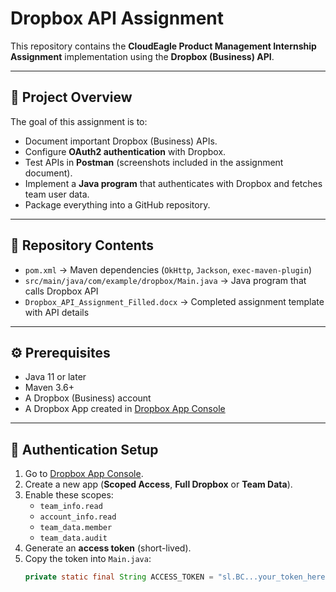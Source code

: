 # Dropbox API Assignment

This repository contains the **CloudEagle Product Management Internship Assignment** implementation using the **Dropbox (Business) API**.

---

## 📌 Project Overview
The goal of this assignment is to:
- Document important Dropbox (Business) APIs.
- Configure **OAuth2 authentication** with Dropbox.
- Test APIs in **Postman** (screenshots included in the assignment document).
- Implement a **Java program** that authenticates with Dropbox and fetches team user data.
- Package everything into a GitHub repository.

---

## 📂 Repository Contents
- `pom.xml` → Maven dependencies (`OkHttp`, `Jackson`, `exec-maven-plugin`)
- `src/main/java/com/example/dropbox/Main.java` → Java program that calls Dropbox API
- `Dropbox_API_Assignment_Filled.docx` → Completed assignment template with API details

---

## ⚙️ Prerequisites
- Java 11 or later
- Maven 3.6+
- A Dropbox (Business) account
- A Dropbox App created in [Dropbox App Console](https://www.dropbox.com/developers/apps)

---

## 🔑 Authentication Setup
1. Go to [Dropbox App Console](https://www.dropbox.com/developers/apps).
2. Create a new app (**Scoped Access**, **Full Dropbox** or **Team Data**).
3. Enable these scopes:
   - `team_info.read`
   - `account_info.read`
   - `team_data.member`
   - `team_data.audit`
4. Generate an **access token** (short-lived).
5. Copy the token into `Main.java`:
   ```java
   private static final String ACCESS_TOKEN = "sl.BC...your_token_here";
